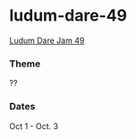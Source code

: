 # ludum-dare-49

[Ludum Dare Jam 49](https://ldj.am/$258323)

### Theme
??
### Dates
Oct 1 - Oct. 3
